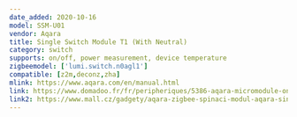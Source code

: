 ```yaml
---
date_added: 2020-10-16
model: SSM-U01
vendor: Aqara
title: Single Switch Module T1 (With Neutral)
category: switch
supports: on/off, power measurement, device temperature
zigbeemodel: ['lumi.switch.n0agl1']
compatible: [z2m,deconz,zha]
mlink: https://www.aqara.com/en/manual.html
link: https://www.domadoo.fr/fr/peripheriques/5386-aqara-micromodule-onoff-zigbee-30-2500w-avec-neutre-6970504213296.html
link2: https://www.mall.cz/gadgety/aqara-zigbee-spinaci-modul-aqara-single-switch-module-t1-with-neutral-ssm-u01-100036908515
---
```

